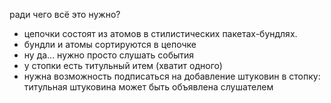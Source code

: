 ради чего всё это нужно?

- цепочки состоят из атомов в стилистических пакетах-бундлях.
- бундли и атомы сортируются в цепочке
- ну да... нужно просто слушать события
- у стопки есть титульный итем (хватит одного)
- нужна возможность подписаться на добавление штуковин в стопку: титульная штуковина может быть объявлена слушателем